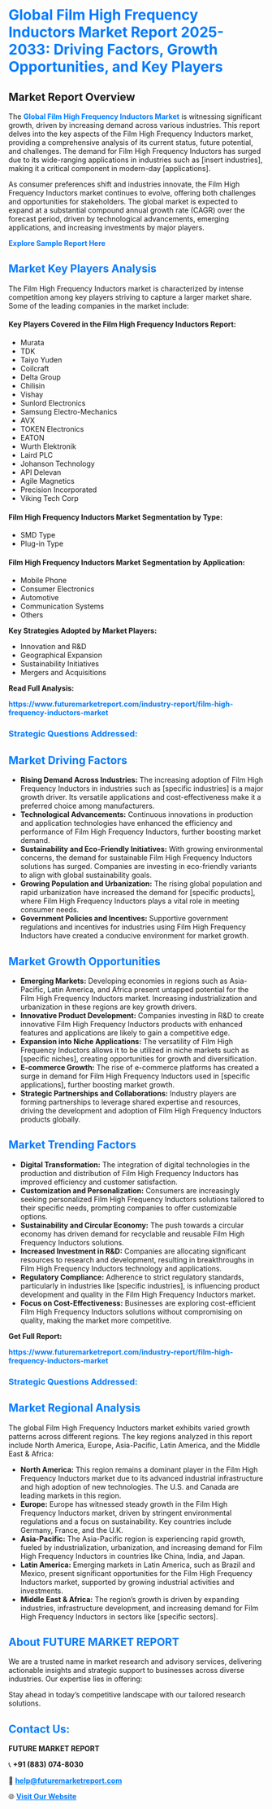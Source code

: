<h1 style="color: #007BFF;">Global Film High Frequency Inductors Market Report 2025-2033: Driving Factors, Growth Opportunities, and Key Players</h1>

<section id="overview">
<h2>Market Report Overview</h2>
<p>The <a href="https://www.futuremarketreport.com/industry-report/film-high-frequency-inductors-market" style="color: #007BFF; text-decoration: none;"><strong>Global Film High Frequency Inductors Market</strong></a> is witnessing significant growth, driven by increasing demand across various industries. This report delves into the key aspects of the Film High Frequency Inductors market, providing a comprehensive analysis of its current status, future potential, and challenges. The demand for Film High Frequency Inductors has surged due to its wide-ranging applications in industries such as [insert industries], making it a critical component in modern-day [applications].</p>
<p>As consumer preferences shift and industries innovate, the Film High Frequency Inductors market continues to evolve, offering both challenges and opportunities for stakeholders. The global market is expected to expand at a substantial compound annual growth rate (CAGR) over the forecast period, driven by technological advancements, emerging applications, and increasing investments by major players.</p>
</section>

<section id="overview">
<p><a href="https://www.futuremarketreport.com/request-sample/reportId=43070" style="color: #007BFF; text-decoration: none;"><strong>Explore Sample Report Here</strong></a></p>
</section>

<section id="key-players">
<h2 style="color: #007BFF;">Market Key Players Analysis</h2>
<p>The Film High Frequency Inductors market is characterized by intense competition among key players striving to capture a larger market share. Some of the leading companies in the market include:</p>
<h4>Key Players Covered in the Film High Frequency Inductors Report:</h4>
<ul><li>Murata</li><li>TDK</li><li>Taiyo Yuden</li><li>Coilcraft</li><li>Delta Group</li><li>Chilisin</li><li>Vishay</li><li>Sunlord Electronics</li><li>Samsung Electro-Mechanics</li><li>AVX</li><li>TOKEN Electronics</li><li>EATON</li><li>Wurth Elektronik</li><li>Laird PLC</li><li>Johanson Technology</li><li>API Delevan</li><li>Agile Magnetics</li><li>Precision Incorporated</li><li>Viking Tech Corp</li></ul>
<h4>Film High Frequency Inductors Market Segmentation by Type:</h4>
<ul><li>SMD Type</li><li>Plug-in Type</li></ul>

<h4>Film High Frequency Inductors Market Segmentation by Application:</h4>
<ul><li>Mobile Phone</li><li>Consumer Electronics</li><li>Automotive</li><li>Communication Systems</li><li>Others</li></ul>
<p><strong>Key Strategies Adopted by Market Players:</strong></p>
<ul>
<li>Innovation and R&D</li>
<li>Geographical Expansion</li>
<li>Sustainability Initiatives</li>
<li>Mergers and Acquisitions</li>
</ul>
</section>

<section>
<p><strong>Read Full Analysis: </strong></p><a href="https://www.futuremarketreport.com/industry-report/film-high-frequency-inductors-market" style="color: #007BFF; text-decoration: none;"><strong>https://www.futuremarketreport.com/industry-report/film-high-frequency-inductors-market</strong></a>
<h3 style="color: #007BFF;">Strategic Questions Addressed:</h3>
</section>

<section id="driving-factors">
<h2 style="color: #007BFF;">Market Driving Factors</h2>
<ul>
<li><strong>Rising Demand Across Industries:</strong> The increasing adoption of Film High Frequency Inductors in industries such as [specific industries] is a major growth driver. Its versatile applications and cost-effectiveness make it a preferred choice among manufacturers.</li>
<li><strong>Technological Advancements:</strong> Continuous innovations in production and application technologies have enhanced the efficiency and performance of Film High Frequency Inductors, further boosting market demand.</li>
<li><strong>Sustainability and Eco-Friendly Initiatives:</strong> With growing environmental concerns, the demand for sustainable Film High Frequency Inductors solutions has surged. Companies are investing in eco-friendly variants to align with global sustainability goals.</li>
<li><strong>Growing Population and Urbanization:</strong> The rising global population and rapid urbanization have increased the demand for [specific products], where Film High Frequency Inductors plays a vital role in meeting consumer needs.</li>
<li><strong>Government Policies and Incentives:</strong> Supportive government regulations and incentives for industries using Film High Frequency Inductors have created a conducive environment for market growth.</li>
</ul>
</section>

<section id="growth-opportunities">
<h2 style="color: #007BFF;">Market Growth Opportunities</h2>
<ul>
<li><strong>Emerging Markets:</strong> Developing economies in regions such as Asia-Pacific, Latin America, and Africa present untapped potential for the Film High Frequency Inductors market. Increasing industrialization and urbanization in these regions are key growth drivers.</li>
<li><strong>Innovative Product Development:</strong> Companies investing in R&D to create innovative Film High Frequency Inductors products with enhanced features and applications are likely to gain a competitive edge.</li>
<li><strong>Expansion into Niche Applications:</strong> The versatility of Film High Frequency Inductors allows it to be utilized in niche markets such as [specific niches], creating opportunities for growth and diversification.</li>
<li><strong>E-commerce Growth:</strong> The rise of e-commerce platforms has created a surge in demand for Film High Frequency Inductors used in [specific applications], further boosting market growth.</li>
<li><strong>Strategic Partnerships and Collaborations:</strong> Industry players are forming partnerships to leverage shared expertise and resources, driving the development and adoption of Film High Frequency Inductors products globally.</li>
</ul>
</section>

<section id="trending-factors">
<h2 style="color: #007BFF;">Market Trending Factors</h2>
<ul>
<li><strong>Digital Transformation:</strong> The integration of digital technologies in the production and distribution of Film High Frequency Inductors has improved efficiency and customer satisfaction.</li>
<li><strong>Customization and Personalization:</strong> Consumers are increasingly seeking personalized Film High Frequency Inductors solutions tailored to their specific needs, prompting companies to offer customizable options.</li>
<li><strong>Sustainability and Circular Economy:</strong> The push towards a circular economy has driven demand for recyclable and reusable Film High Frequency Inductors solutions.</li>
<li><strong>Increased Investment in R&D:</strong> Companies are allocating significant resources to research and development, resulting in breakthroughs in Film High Frequency Inductors technology and applications.</li>
<li><strong>Regulatory Compliance:</strong> Adherence to strict regulatory standards, particularly in industries like [specific industries], is influencing product development and quality in the Film High Frequency Inductors market.</li>
<li><strong>Focus on Cost-Effectiveness:</strong> Businesses are exploring cost-efficient Film High Frequency Inductors solutions without compromising on quality, making the market more competitive.</li>
</ul>
</section>

<section>
<p><strong>Get Full Report: </strong></p><a href="https://www.futuremarketreport.com/industry-report/film-high-frequency-inductors-market" style="color: #007BFF; text-decoration: none;"><strong>https://www.futuremarketreport.com/industry-report/film-high-frequency-inductors-market</strong></a>
<h3 style="color: #007BFF;">Strategic Questions Addressed:</h3>
</section>


<section id="regional-analysis">
<h2 style="color: #007BFF;">Market Regional Analysis</h2>
<p>The global Film High Frequency Inductors market exhibits varied growth patterns across different regions. The key regions analyzed in this report include North America, Europe, Asia-Pacific, Latin America, and the Middle East & Africa:</p>
<ul>
<li><strong>North America:</strong> This region remains a dominant player in the Film High Frequency Inductors market due to its advanced industrial infrastructure and high adoption of new technologies. The U.S. and Canada are leading markets in this region.</li>
<li><strong>Europe:</strong> Europe has witnessed steady growth in the Film High Frequency Inductors market, driven by stringent environmental regulations and a focus on sustainability. Key countries include Germany, France, and the U.K.</li>
<li><strong>Asia-Pacific:</strong> The Asia-Pacific region is experiencing rapid growth, fueled by industrialization, urbanization, and increasing demand for Film High Frequency Inductors in countries like China, India, and Japan.</li>
<li><strong>Latin America:</strong> Emerging markets in Latin America, such as Brazil and Mexico, present significant opportunities for the Film High Frequency Inductors market, supported by growing industrial activities and investments.</li>
<li><strong>Middle East & Africa:</strong> The region’s growth is driven by expanding industries, infrastructure development, and increasing demand for Film High Frequency Inductors in sectors like [specific sectors].</li>
</ul>
</section>

<footer>
<h2 style="color: #007BFF;">About FUTURE MARKET REPORT</h2>
<p>We are a trusted name in market research and advisory services, delivering actionable insights and strategic support to businesses across diverse industries. Our expertise lies in offering:</p>

<p>Stay ahead in today’s competitive landscape with our tailored research solutions.</p>

<h2 style="color: #007BFF;">Contact Us:</h2>
<p><strong>FUTURE MARKET REPORT</strong></p>
<p>📞 <strong>+91 (883) 074-8030</strong></p>
<p>📧 <strong><a href="mailto:help@futuremarketreport.com" style="color: #007BFF;">help@futuremarketreport.com</a></strong></p>
<p>🌐 <strong><a href="https://www.futuremarketreport.com/" style="color: #007BFF;">Visit Our Website</a></strong></p>
</footer>